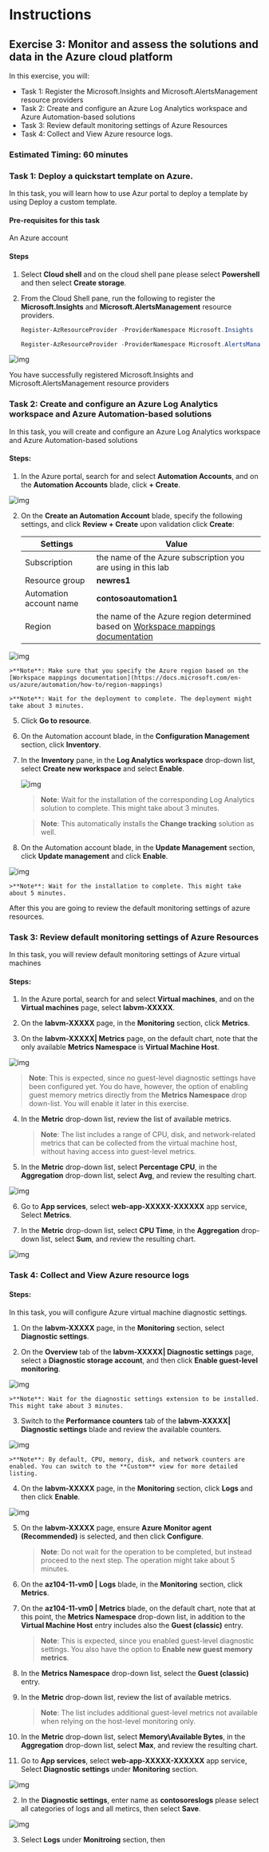 # Instructions

## Exercise 3: Monitor and assess the solutions and data in the Azure cloud platform



In this exercise, you will:

+ Task 1: Register the Microsoft.Insights and Microsoft.AlertsManagement resource providers
+ Task 2: Create and configure an Azure Log Analytics workspace and Azure Automation-based solutions
+ Task 3: Review default monitoring settings of Azure Resources
+ Task 4: Collect and View Azure resource logs.
### Estimated Timing: 60 minutes

### Task 1: Deploy a quickstart template on Azure.

In this task, you will learn how to use Azur portal to deploy a template by using Deploy a custom template.

#### Pre-requisites for this task

An Azure account

#### Steps

1. Select **Cloud shell** and on the cloud shell pane please select **Powershell** and then select  **Create storage**.

2. From the Cloud Shell pane, run the following to register the **Microsoft.Insights** and **Microsoft.AlertsManagement** resource providers.

   ```powershell
   Register-AzResourceProvider -ProviderNamespace Microsoft.Insights

   Register-AzResourceProvider -ProviderNamespace Microsoft.AlertsManagement
   ```
![img](../media/mon1.png)

You have successfully registered Microsoft.Insights and Microsoft.AlertsManagement resource providers

### Task 2: Create and configure an Azure Log Analytics workspace and Azure Automation-based solutions

In this task, you will create and configure an Azure Log Analytics workspace and Azure Automation-based solutions


#### Steps:

1. In the Azure portal, search for and select **Automation Accounts**, and on the **Automation Accounts** blade, click **+ Create**.

![img](../media/mon4.png)

2. On the **Create an Automation Account** blade, specify the following settings, and click **Review + Create** upon validation click **Create**:

    | Settings | Value |
    | --- | --- |
    | Subscription | the name of the Azure subscription you are using in this lab |
    | Resource group | **newres1** |
    | Automation account name | **contosoautomation1** |
    | Region | the name of the Azure region determined based on [Workspace mappings documentation](https://docs.microsoft.com/en-us/azure/automation/how-to/region-mappings) |

![img](../media/mon5a.png)

    >**Note**: Make sure that you specify the Azure region based on the [Workspace mappings documentation](https://docs.microsoft.com/en-us/azure/automation/how-to/region-mappings)

    >**Note**: Wait for the deployment to complete. The deployment might take about 3 minutes.

5. Click **Go to resource**.

6. On the Automation account blade, in the **Configuration Management** section, click **Inventory**.

7. In the **Inventory** pane, in the **Log Analytics workspace** drop-down list, select **Create new workspace** and select **Enable**.

   ![img](../media/mon6.png)
   
   >**Note**: Wait for the installation of the corresponding Log Analytics solution to complete. This might take about 3 minutes.

    >**Note**: This automatically installs the **Change tracking** solution as well.

8. On the Automation account blade, in the **Update Management** section, click **Update management** and click **Enable**.

![img](../media/mon7.png)

    >**Note**: Wait for the installation to complete. This might take about 5 minutes.

After this you are going to review the default monitoring settings of azure resources.

### Task 3: Review default monitoring settings of Azure Resources

In this task, you will review default monitoring settings of Azure virtual machines

#### Steps:

1. In the Azure portal, search for and select **Virtual machines**, and on the **Virtual machines** page, select **labvm-XXXXX**.

2. On the **labvm-XXXXX** page, in the **Monitoring** section, click **Metrics**.

3. On the **labvm-XXXXX| Metrics** page, on the default chart, note that the only available **Metrics Namespace** is **Virtual Machine Host**.

![img](../media/mon8.png) 

>**Note**: This is expected, since no guest-level diagnostic settings have been configured yet. You do have, however, the option of enabling guest memory metrics directly from the **Metrics Namespace** drop down-list. You will enable it later in this exercise.

4. In the **Metric** drop-down list, review the list of available metrics.

    >**Note**: The list includes a range of CPU, disk, and network-related metrics that can be collected from the virtual machine host, without having access into guest-level metrics.

5. In the **Metric** drop-down list, select **Percentage CPU**, in the **Aggregation** drop-down list, select **Avg**, and review the resulting chart.

![img](../media/mon9.png)

6. Go to **App services**, select **web-app-XXXXX-XXXXXX** app service, Select **Metrics**. 

7. In the **Metric** drop-down list, select **CPU Time**, in the **Aggregation** drop-down list, select **Sum**, and review the resulting chart.

![img](../media/mon10.png)

### Task 4: Collect and View Azure resource logs

#### Steps:

In this task, you will configure Azure virtual machine diagnostic settings.

1. On the **labvm-XXXXX** page, in the **Monitoring** section, select **Diagnostic settings**.

2. On the **Overview** tab of the **labvm-XXXXX| Diagnostic settings** page, select a **Diagnostic storage account**, and then click **Enable guest-level monitoring**.

![img](../media/mon13.png)

    >**Note**: Wait for the diagnostic settings extension to be installed. This might take about 3 minutes.

3. Switch to the **Performance counters** tab of the **labvm-XXXXX| Diagnostic settings** blade and review the available counters.

![img](../media/mon14.png)

    >**Note**: By default, CPU, memory, disk, and network counters are enabled. You can switch to the **Custom** view for more detailed listing.

4. On the **labvm-XXXXX** page, in the **Monitoring** section, click **Logs** and then click **Enable**.

![img](../media/mon15.png)

5. On the **labvm-XXXXX** page, ensure **Azure Monitor agent (Recommended)** is selected, and then click **Configure**.  

    >**Note**: Do not wait for the operation to be completed, but instead proceed to the next step. The operation might take about 5 minutes.

1. On the **az104-11-vm0 \| Logs** blade, in the **Monitoring** section, click **Metrics**.

1. On the **az104-11-vm0 \| Metrics** blade, on the default chart, note that at this point, the **Metrics Namespace** drop-down list, in addition to the **Virtual Machine Host** entry includes also the **Guest (classic)** entry.

    >**Note**: This is expected, since you enabled guest-level diagnostic settings. You also have the option to **Enable new guest memory metrics**.

1. In the **Metrics Namespace** drop-down list, select  the **Guest (classic)** entry.

1. In the **Metric** drop-down list, review the list of available metrics.

    >**Note**: The list includes additional guest-level metrics not available when relying on the host-level monitoring only.

1. In the **Metric** drop-down list, select **Memory\\Available Bytes**, in the **Aggregation** drop-down list, select **Max**, and review the resulting chart.






1. Go to **App services**, select **web-app-XXXXX-XXXXXX** app service, Select **Diagnostic settings** under **Monitoring** section.

![img](../media/mon11.png)

2. In the **Diagnostic settings**, enter name as **contosoreslogs** please select all categories of logs and all metircs, then select **Save**.

![img](../media/mon12.png)

3. Select **Logs** under **Monitroing** section, then









